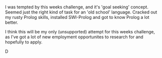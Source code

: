 I was tempted by this weeks challenge, and it's 'goal seeking' concept.
Seemed just the right kind of task for an 'old school' language.
Cracked out my rusty Prolog skills, installed SWI-Prolog and got to know Prolog a lot better.

I think this will be my only (unsupported) attempt for this weeks challenge, 
as I've got a lot of new employment opportunites to research for and hopefully to apply.

D
